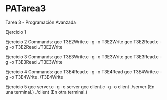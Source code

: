 # PATarea3
Tarea 3 - Programación Avanzada

Ejercicio 1

Ejercicio 2
Commands:
gcc T3E2Write.c -g -o T3E2Write
gcc T3E2Read.c -g -o T3E2Read
./T3E2Write

Ejercicio 3
Commands:
gcc T3E3Write.c -g -o T3E3Write
gcc T3E3Read.c -g -o T3E3Read
./T3E3Write

Ejercicio 4
Commands:
gcc T3E4Read.c -g -o T3E4Read
gcc T3E4Write.c -g -o T3E4Write
./T3E4Write

Ejercicio 5
gcc server.c -g -o server
gcc client.c -g -o client
./server (En una terminal.)
./client (En otra terminal.)
